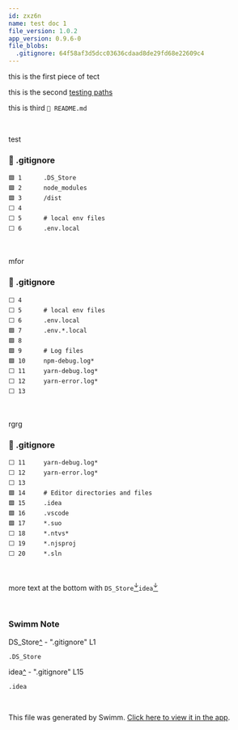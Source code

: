 ```yaml
---
id: zxz6n
name: test doc 1
file_version: 1.0.2
app_version: 0.9.6-0
file_blobs:
  .gitignore: 64f58af3d5dcc03636cdaad8de29fd68e22609c4
---
```


this is the first piece of tect

this is the second [testing paths](testing-paths.765nq.sw.md)

this is third `📄 README.md`




<br/>

test
<!-- NOTE-swimm-snippet: the lines below link your snippet to Swimm -->
### 📄 .gitignore
```gitignore
🟩 1      .DS_Store
🟩 2      node_modules
🟩 3      /dist
⬜ 4      
⬜ 5      # local env files
⬜ 6      .env.local
```

<br/>

mfor
<!-- NOTE-swimm-snippet: the lines below link your snippet to Swimm -->
### 📄 .gitignore
```gitignore
⬜ 4      
⬜ 5      # local env files
⬜ 6      .env.local
🟩 7      .env.*.local
🟩 8      
🟩 9      # Log files
🟩 10     npm-debug.log*
⬜ 11     yarn-debug.log*
⬜ 12     yarn-error.log*
⬜ 13     
```

<br/>

rgrg
<!-- NOTE-swimm-snippet: the lines below link your snippet to Swimm -->
### 📄 .gitignore
```gitignore
⬜ 11     yarn-debug.log*
⬜ 12     yarn-error.log*
⬜ 13     
🟩 14     # Editor directories and files
🟩 15     .idea
🟩 16     .vscode
🟩 17     *.suo
⬜ 18     *.ntvs*
⬜ 19     *.njsproj
⬜ 20     *.sln
```

<br/>

more text at the bottom with `DS_Store`[<sup id="Z1DoA2M">↓</sup>](#f-Z1DoA2M)`idea`[<sup id="1h927p">↓</sup>](#f-1h927p)

<br/>

<!-- THIS IS AN AUTOGENERATED SECTION. DO NOT EDIT THIS SECTION DIRECTLY -->
### Swimm Note

<span id="f-Z1DoA2M">DS_Store</span>[^](#Z1DoA2M) - ".gitignore" L1
```gitignore
.DS_Store
```

<span id="f-1h927p">idea</span>[^](#1h927p) - ".gitignore" L15
```gitignore
.idea
```

<br/>

This file was generated by Swimm. [Click here to view it in the app](http://localhost:5000/repos/Z2l0aHViJTNBJTNBc3ItZXh0ZW5zaW9uJTNBJTNBZG91ZWs=/docs/zxz6n).